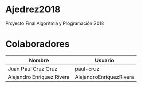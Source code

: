 # Ajedrez2018
Proyecto Final Algoritmia y Programación 2018

# Colaboradores
| Nombre | Usuario |
|--|--|
|Juan Paul Cruz Cruz | paul-cruz |
|Alejandro Enriquez Rivera| AlejandroEnriquezRivera |

